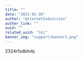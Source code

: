 ```yaml
---
title: ""
date: "2021-01-30"
auther: "@sternetIndustries"
auther_link: ""
uuid: ""
related_uuid: "lkj"
banner_img: "support/banner1.png"
---
```


2324rfsdblivkj
